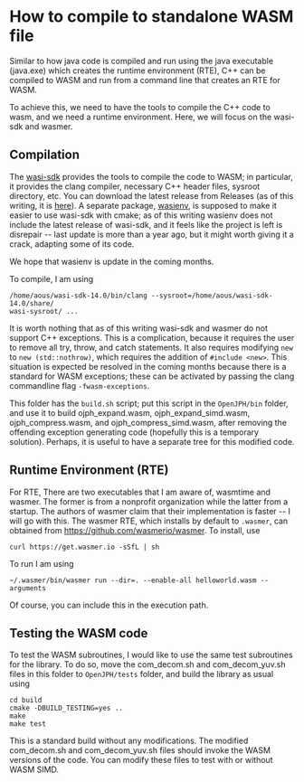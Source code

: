 # How to compile to standalone WASM file

Similar to how java code is compiled and run using the java executable (java.exe) which creates the runtime environment (RTE), C++ can be compiled to WASM and run from a command line that creates an RTE for WASM.

To achieve this, we need to have the tools to compile the C++ code to wasm, and we need a runtime environment.  Here, we will focus on the wasi-sdk and wasmer.

## Compilation

The [wasi-sdk](https://github.com/WebAssembly/wasi-sdk) provides the tools to compile the code to WASM; in particular, it provides the clang compiler, necessary C++ header files, sysroot directory, etc.  You can download the latest release from Releases (as of this writing, it is [here](https://github.com/WebAssembly/wasi-sdk/releases/tag/wasi-sdk-14)).  A separate package, [wasienv](https://github.com/wasienv/wasienv), is supposed to make it easier to use wasi-sdk with cmake; as of this writing wasienv does not include the latest release of wasi-sdk, and it feels like the project is left is disrepair -- last update is more than a year ago, but it might worth giving it a crack, adapting some of its code.

We hope that wasienv is update in the coming months.

To compile, I am using 
```
/home/aous/wasi-sdk-14.0/bin/clang --sysroot=/home/aous/wasi-sdk-14.0/share/
wasi-sysroot/ ...
```

It is worth nothing that as of this writing wasi-sdk and wasmer do not 
support C++ exceptions.  This is a complication, because it requires the 
user to remove all try, throw, and catch statements. It also requires 
modifying ```new``` to ```new (std::nothrow)```, which requires the addition 
of ```#include <new>```.  This situation is expected be resolved in the 
coming months because there is a standard for WASM exceptions; these can be 
activated by passing the clang commandline flag ```-fwasm-exceptions```.

This folder has the ```build.sh``` script; put this script in the ```OpenJPH/bin``` folder, and use it to build ojph_expand.wasm, ojph_expand_simd.wasm, ojph_compress.wasm, and ojph_compress_simd.wasm, after removing the offending exception generating code (hopefully this is a temporary solution). Perhaps, it is useful to have a separate tree for this modified code.

## Runtime Environment (RTE)

For RTE, There are two executables that I am aware of, wasmtime and wasmer. The former is from a nonprofit organization while the latter from a startup.  The authors of wasmer claim that their implementation is faster -- I will go with this. The wasmer RTE, which installs by default to ```.wasmer```, can obtained from https://github.com/wasmerio/wasmer.  To install, use
```
curl https://get.wasmer.io -sSfL | sh
```

To run I am using 
```
~/.wasmer/bin/wasmer run --dir=. --enable-all helloworld.wasm -- arguments
```
Of course, you can include this in the execution path.

## Testing the WASM code

To test the WASM subroutines, I would like to use the same test subroutines for the library.  To do so, move the com_decom.sh and com_decom_yuv.sh files in this folder to ```OpenJPH/tests``` folder, and build the library as usual using 
```
cd build
cmake -DBUILD_TESTING=yes ..
make
make test
```
This is a standard build without any modifications. The modified com_decom.sh and com_decom_yuv.sh files should invoke the WASM versions of the code.  You can modify these files to test with or without WASM SIMD.






